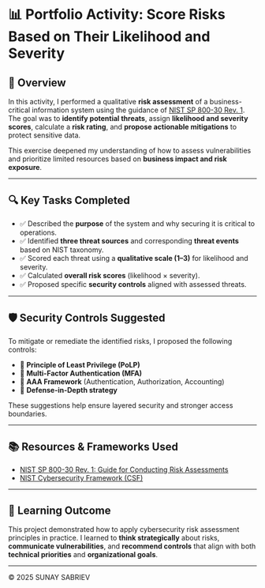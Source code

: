 # 📊 Portfolio Activity: Score Risks Based on Their Likelihood and Severity

## 📝 Overview

In this activity, I performed a qualitative **risk assessment** of a business-critical information system using the guidance of [NIST SP 800-30 Rev. 1](https://csrc.nist.gov/pubs/sp/800/30/r1/final). The goal was to **identify potential threats**, assign **likelihood and severity scores**, calculate a **risk rating**, and **propose actionable mitigations** to protect sensitive data.

This exercise deepened my understanding of how to assess vulnerabilities and prioritize limited resources based on **business impact and risk exposure**.

---

## 🔍 Key Tasks Completed

- ✅ Described the **purpose** of the system and why securing it is critical to operations.
- ✅ Identified **three threat sources** and corresponding **threat events** based on NIST taxonomy.
- ✅ Scored each threat using a **qualitative scale (1–3)** for likelihood and severity.
- ✅ Calculated **overall risk scores** (likelihood × severity).
- ✅ Proposed specific **security controls** aligned with assessed threats.

---

## 🛡️ Security Controls Suggested

To mitigate or remediate the identified risks, I proposed the following controls:

- 🔐 **Principle of Least Privilege (PoLP)**  
- 🔄 **Multi-Factor Authentication (MFA)**  
- 🧩 **AAA Framework** (Authentication, Authorization, Accounting)  
- 🧱 **Defense-in-Depth strategy**

These suggestions help ensure layered security and stronger access boundaries.

---

## 📚 Resources & Frameworks Used

- [NIST SP 800-30 Rev. 1: Guide for Conducting Risk Assessments](https://csrc.nist.gov/pubs/sp/800/30/r1/final)  
- [NIST Cybersecurity Framework (CSF)](https://www.nist.gov/cyberframework)

---

## 🎯 Learning Outcome

This project demonstrated how to apply cybersecurity risk assessment principles in practice. I learned to **think strategically** about risks, **communicate vulnerabilities**, and **recommend controls** that align with both **technical priorities** and **organizational goals**.

---

© 2025 SUNAY SABRIEV
